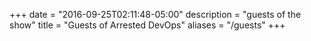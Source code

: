 +++
date = "2016-09-25T02:11:48-05:00"
description = "guests of the show"
title = "Guests of Arrested DevOps"
aliases = "/guests"
+++
